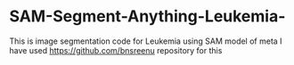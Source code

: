 # SAM-Segment-Anything-Leukemia-
This is image segmentation code for Leukemia  using SAM model of meta
I have used https://github.com/bnsreenu repository for this 
